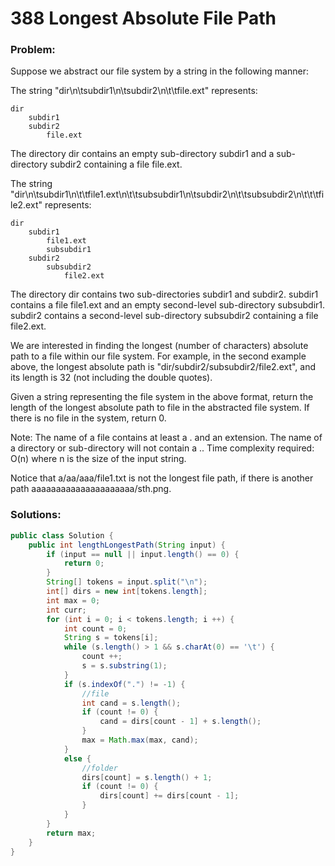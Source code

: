 # 388 Longest Absolute File Path

### Problem:

Suppose we abstract our file system by a string in the following manner:

The string "dir\n\tsubdir1\n\tsubdir2\n\t\tfile.ext" represents:

```
dir
    subdir1
    subdir2
        file.ext
```

The directory dir contains an empty sub-directory subdir1 and a sub-directory subdir2 containing a file file.ext.

The string "dir\n\tsubdir1\n\t\tfile1.ext\n\t\tsubsubdir1\n\tsubdir2\n\t\tsubsubdir2\n\t\t\tfile2.ext" represents:

```
dir
    subdir1
        file1.ext
        subsubdir1
    subdir2
        subsubdir2
            file2.ext
```

The directory dir contains two sub-directories subdir1 and subdir2. subdir1 contains a file file1.ext and an empty second-level sub-directory subsubdir1. subdir2 contains a second-level sub-directory subsubdir2 containing a file file2.ext.

We are interested in finding the longest (number of characters) absolute path to a file within our file system. For example, in the second example above, the longest absolute path is "dir/subdir2/subsubdir2/file2.ext", and its length is 32 (not including the double quotes).

Given a string representing the file system in the above format, return the length of the longest absolute path to file in the abstracted file system. If there is no file in the system, return 0.

Note:
The name of a file contains at least a . and an extension.
The name of a directory or sub-directory will not contain a ..
Time complexity required: O(n) where n is the size of the input string.

Notice that a/aa/aaa/file1.txt is not the longest file path, if there is another path aaaaaaaaaaaaaaaaaaaaa/sth.png.

### Solutions:

```java
public class Solution {
    public int lengthLongestPath(String input) {
        if (input == null || input.length() == 0) {
            return 0;
        }
        String[] tokens = input.split("\n");
        int[] dirs = new int[tokens.length];
        int max = 0;
        int curr;
        for (int i = 0; i < tokens.length; i ++) {
            int count = 0;
            String s = tokens[i];
            while (s.length() > 1 && s.charAt(0) == '\t') {
                count ++;
                s = s.substring(1);
            }
            if (s.indexOf(".") != -1) {
                //file
                int cand = s.length();
                if (count != 0) {
                    cand = dirs[count - 1] + s.length();
                }
                max = Math.max(max, cand);
            }
            else {
                //folder
                dirs[count] = s.length() + 1;
                if (count != 0) {
                    dirs[count] += dirs[count - 1];
                }
            }
        }
        return max;
    }
}
```